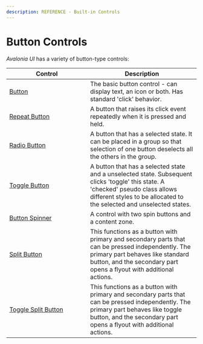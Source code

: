```yaml
---
description: REFERENCE - Built-in Controls
---
```


# Button Controls

_Avalonia UI_ has a variety of button-type controls:

<table><thead><tr><th width="198">Control</th><th>Description</th></tr></thead><tbody><tr><td><a href="buttons/button">Button</a></td><td>The basic button control - can display text, an icon or both. Has standard 'click' behavior.</td></tr><tr><td><a href="buttons/repeatbutton">Repeat Button</a></td><td>A button that raises its click event repeatedly when it is pressed and held.</td></tr><tr><td><a href="buttons/radiobutton">Radio Button</a></td><td>A button that has a selected state. It can be placed in a group so that selection of one button deselects all the others in the group.</td></tr><tr><td><a href="detailed-reference/togglesplitbutton">Toggle Button</a></td><td>A button that has a selected state and a unselected state. Subsequent clicks 'toggle' this state. A 'checked' pseudo class allows different styles to be allocated to the selected  and unselected states.</td></tr><tr><td><a href="buttons/buttonspinner">Button Spinner</a></td><td>A control with two spin buttons and a content zone.</td></tr><tr><td><a href="buttons/splitbutton">Split Button</a></td><td>This functions as a button with primary and secondary parts that can be pressed independently. The primary part behaves like standard button, and the secondary part opens a flyout with additional actions.</td></tr><tr><td><a href="detailed-reference/togglesplitbutton">Toggle Split Button</a></td><td>This functions as a button with primary and secondary parts that can be pressed independently. The primary part behaves like toggle button, and the secondary part opens a flyout with additional actions.</td></tr></tbody></table>
